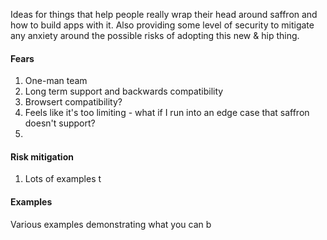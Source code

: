 Ideas for things that help people really wrap their head around saffron and how to build apps with it. Also providing
some level of security to mitigate any anxiety around the possible risks of adopting this new & hip thing.

#### Fears

1. One-man team
2. Long term support and backwards compatibility
3. Browsert compatibility?
4. Feels like it's too limiting - what if I run into an edge case that saffron doesn't support?
5. 

#### Risk mitigation

1. Lots of examples t

#### Examples

Various examples demonstrating what you can b
